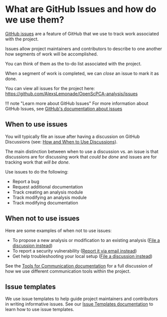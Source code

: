 # What are GitHub Issues and how do we use them?

[GitHub issues](https://docs.github.com/en/issues/tracking-your-work-with-issues/about-issues) are a feature of GitHub that we use to track work associated with the project.

Issues allow project maintainers and contributors to describe to one another how segments of work will be accomplished.

You can think of them as the to-do list associated with the project.

When a segment of work is completed, we can _close_ an issue to mark it as done.

You can view all issues for the project here: <https://github.com/AlexsLemonade/OpenScPCA-analysis/issues>

!!! note "Learn more about GitHub Issues"
    For more information about GitHub Issues, see [GitHub's documentation about issues](https://docs.github.com/en/issues/tracking-your-work-with-issues/about-issues)

## When to use issues

You will typically file an issue after having a discussion on GitHub Discussions (see: [How and When to Use Discussions](../index.md#how-and-when-to-use-discussions)).

The main distinction between when to use a discussion vs. an issue is that discussions are for discussing work that _could be done_ and issues are for tracking work that _will be done_.

Use issues to do the following:

* Report a bug
* Request additional documentation
* Track creating an analysis module
* Track modifying an analysis module
* Track modifying documentation

## When not to use issues

Here are some examples of when not to use issues:

* To propose a new analysis or modification to an existing analysis ([File a discussion instead](../index.md#propose-a-new-analysis-or-a-modification-to-an-existing-analysis))
* To report a security vulnerability ([Report it via email instead](https://github.com/AlexsLemonade/OpenScPCA-analysis/blob/main/SECURITY.md))
* Get help troubleshooting your local setup ([File a discussion instead](../index.md#ask-questions))

See the [Tools for Communication documentation](../index.md) for a full discussion of how we use different communication tools within the project.

<!-- TODO Turn this into writing issues instead? -->
## Issue templates

We use issue templates to help guide project maintainers and contributors in writing informative issues.
See our [Issue Templates documentation](STUB_LINK) to learn how to use issue templates.
